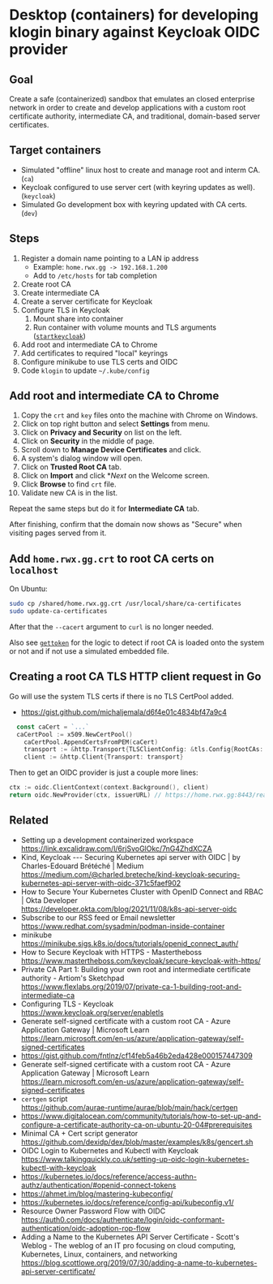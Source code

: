 # Desktop (containers) for developing klogin binary against Keycloak OIDC provider

## Goal

Create a safe (containerized) sandbox that emulates an closed enterprise network in order to create and develop applications with a custom root certificate authority, intermediate CA, and traditional, domain-based server certificates.

## Target containers

* Simulated "offline" linux host to create and manage root and interm CA. (`ca`)
* Keycloak configured to use server cert (with keyring updates as well). (`keycloak`)
* Simulated Go development box with keyring updated with CA certs. (`dev`)

## Steps

1. Register a domain name pointing to a LAN ip address
    * Example: `home.rwx.gg -> 192.168.1.200`
    * Add to `/etc/hosts` for tab completion
1. Create root CA
1. Create intermediate CA
1. Create a server certificate for Keycloak
1. Configure TLS in Keycloak
    1. Mount share into container
    1. Run container with volume mounts and TLS arguments ([`startkeycloak`](startkeycloak))
1. Add root and intermediate CA to Chrome 
1. Add certificates to required "local" keyrings
1. Configure minikube to use TLS certs and OIDC
1. Code `klogin` to update `~/.kube/config`

## Add root and intermediate CA to Chrome

1. Copy the `crt` and `key` files onto the machine with Chrome on Windows.
1. Click on top right button and select **Settings** from menu.
1. Click on **Privacy and Security** on list on the left.
1. Click on **Security** in the middle of page.
1. Scroll down to **Manage Device Certificates** and click.
1. A system's dialog window will open.
1. Click on **Trusted Root CA** tab.
1. Click on **Import** and click **Next* on the Welcome screen.
1. Click **Browse** to find `crt` file.
1. Validate new CA is in the list.

Repeat the same steps but do it for **Intermediate CA** tab.

After finishing, confirm that the domain now shows as "Secure" when visiting pages served from it.

## Add `home.rwx.gg.crt` to root CA certs on `localhost`

On Ubuntu:

```sh
sudo cp /shared/home.rwx.gg.crt /usr/local/share/ca-certificates
sudo update-ca-certificates
```

After that the `--cacert` argument to `curl` is no longer needed.

Also see [`gettoken`](gettoken) for the logic to detect if root CA is loaded onto the system or not and if not use a simulated embedded file.

## Creating a root CA TLS HTTP client request in Go

Go will use the system TLS certs if there is no TLS CertPool added.

* <https://gist.github.com/michaljemala/d6f4e01c4834bf47a9c4>

```go
  const caCert = `...`
  caCertPool := x509.NewCertPool()
	caCertPool.AppendCertsFromPEM(caCert)
	transport := &http.Transport{TLSClientConfig: &tls.Config{RootCAs: caCertPool}}
	client := &http.Client{Transport: transport}
```

Then to get an OIDC provider is just a couple more lines:

```go
ctx := oidc.ClientContext(context.Background(), client)
return oidc.NewProvider(ctx, issuerURL) // https://home.rwx.gg:8443/realms/k8s
```

## Related

* Setting up a development containerized workspace  
  <https://link.excalidraw.com/l/6rjSvoGlOkc/7nG4ZhdXCZA>
* Kind, Keycloak --- Securing Kubernetes api server with OIDC \| by Charles-Edouard Brétéché \| Medium  
  <https://medium.com/@charled.breteche/kind-keycloak-securing-kubernetes-api-server-with-oidc-371c5faef902>
* How to Secure Your Kubernetes Cluster with OpenID Connect and RBAC \| Okta Developer  
  <https://developer.okta.com/blog/2021/11/08/k8s-api-server-oidc>
* Subscribe to our RSS feed or Email newsletter  
  <https://www.redhat.com/sysadmin/podman-inside-container>
* minikube  
  <https://minikube.sigs.k8s.io/docs/tutorials/openid_connect_auth/>
* How to Secure Keycloak with HTTPS - Mastertheboss  
  <https://www.mastertheboss.com/keycloak/secure-keycloak-with-https/>
* Private CA Part 1: Building your own root and intermediate certificate authority - Artiom\'s Sketchpad  
  <https://www.flexlabs.org/2019/07/private-ca-1-building-root-and-intermediate-ca>
* Configuring TLS - Keycloak  
  <https://www.keycloak.org/server/enabletls>
* Generate self-signed certificate with a custom root CA - Azure Application Gateway \| Microsoft Learn  
  <https://learn.microsoft.com/en-us/azure/application-gateway/self-signed-certificates>
* <https://gist.github.com/fntlnz/cf14feb5a46b2eda428e000157447309>
* Generate self-signed certificate with a custom root CA - Azure Application Gateway \| Microsoft Learn  
  <https://learn.microsoft.com/en-us/azure/application-gateway/self-signed-certificates>
* `certgen` script  
  <https://github.com/aurae-runtime/aurae/blob/main/hack/certgen>
* <https://www.digitalocean.com/community/tutorials/how-to-set-up-and-configure-a-certificate-authority-ca-on-ubuntu-20-04#prerequisites>
* Minimal CA + Cert script generator  
  <https://github.com/dexidp/dex/blob/master/examples/k8s/gencert.sh>
* OIDC Login to Kubernetes and Kubectl with Keycloak  
  <https://www.talkingquickly.co.uk/setting-up-oidc-login-kubernetes-kubectl-with-keycloak>
* <https://kubernetes.io/docs/reference/access-authn-authz/authentication/#openid-connect-tokens>
* <https://ahmet.im/blog/mastering-kubeconfig/>
* <https://kubernetes.io/docs/reference/config-api/kubeconfig.v1/>
* Resource Owner Password Flow with OIDC  
  <https://auth0.com/docs/authenticate/login/oidc-conformant-authentication/oidc-adoption-rop-flow>
* Adding a Name to the Kubernetes API Server Certificate - Scott\'s Weblog - The weblog of an IT pro focusing on cloud computing, Kubernetes, Linux, containers, and networking  
  <https://blog.scottlowe.org/2019/07/30/adding-a-name-to-kubernetes-api-server-certificate/>
